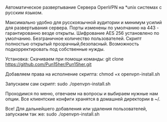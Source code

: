 Автоматическое развертывание Сервера OpenVPN на *unix системах с русским языком. 

Максимально удобно для русскоязычной аудитории и минимум усилий для развертывания сервера.
Порты изменены по умолчанию на 443 - гарантированно везде открыты.
Шифрование AES 256 установлено по умолчанию.
Безграничное количество пользователей. 
Скрипт полностью открытый прозрачный,безопасный. Возможность подкорректировать под собственные нужды.

Установка:
Скачиваем при помощи команды:
git clone https://github.com/Pun15her/Pun15her.git

Добавляем права на исполнение скрипта:
chmod +x openvpn-install.sh

Запускаем сам скрипт:
sudo ./openvpn-install.sh

Проходимся по меню, отвечаем на вопросы и выбираем нужные нам опции.
Все клиентские конфиги хранятся в домашней директории в ~/.

Все!
Для дальнейшего добавления или удаления пользователей, запускаем так же:
sudo ./openvpn-install.sh
